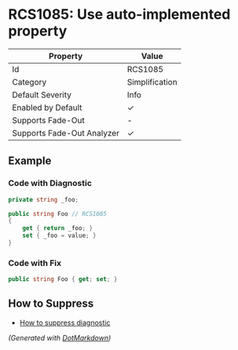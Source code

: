 # RCS1085: Use auto\-implemented property

| Property                    | Value          |
| --------------------------- | -------------- |
| Id                          | RCS1085        |
| Category                    | Simplification |
| Default Severity            | Info           |
| Enabled by Default          | &#x2713;       |
| Supports Fade\-Out          | \-             |
| Supports Fade\-Out Analyzer | &#x2713;       |

## Example

### Code with Diagnostic

```csharp
private string _foo;

public string Foo // RCS1085
{
    get { return _foo; }
    set { _foo = value; }
}
```

### Code with Fix

```csharp
public string Foo { get; set; }
```

## How to Suppress

* [How to suppress diagnostic](../HowToConfigureAnalyzers#how-to-suppress-a-diagnostic.md)

*\(Generated with [DotMarkdown](http://github.com/JosefPihrt/DotMarkdown)\)*